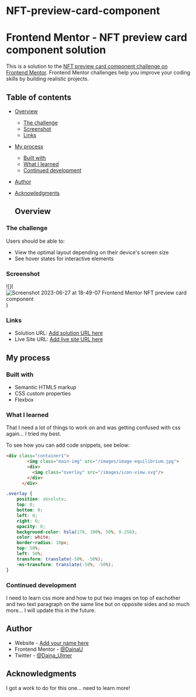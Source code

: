 # NFT-preview-card-component
# Frontend Mentor - NFT preview card component solution

This is a solution to the [NFT preview card component challenge on Frontend Mentor](https://www.frontendmentor.io/challenges/nft-preview-card-component-SbdUL_w0U). Frontend Mentor challenges help you improve your coding skills by building realistic projects. 

## Table of contents

- [Overview](#overview)
  - [The challenge](#the-challenge)
  - [Screenshot](#screenshot)
  - [Links](#links)
- [My process](#my-process)
  - [Built with](#built-with)
  - [What I learned](#what-i-learned)
  - [Continued development](#continued-development)
- [Author](#author)
- [Acknowledgments](#acknowledgments)

  ## Overview

### The challenge

Users should be able to:

- View the optimal layout depending on their device's screen size
- See hover states for interactive elements

### Screenshot

![](![Screenshot 2023-06-27 at 18-49-07 Frontend Mentor NFT preview card component](https://github.com/DainaU/NFT-preview-card-component/assets/120075727/14346aba-6694-4375-9cc0-e6900f12aece)
)

### Links

- Solution URL: [Add solution URL here](https://your-solution-url.com)
- Live Site URL: [Add live site URL here](https://your-live-site-url.com)

## My process

### Built with

- Semantic HTML5 markup
- CSS custom properties
- Flexbox

### What I learned

That I need a lot of things to work on and was getting confused with css again... I tried my best.

To see how you can add code snippets, see below:

```html
<div class="container1">
        <img class="main-img" src="/images/image-equilibrium.jpg">
        <div>
          <img class="overlay" src="/images/icon-view.svg"/>
        </div>
      </div>
```
```css
.overlay {
    position: absolute;
    top: 0;
    bottom: 0;
    left: 0;
    right: 0;
    opacity: 0;
    background-color: hsla(178, 100%, 50%, 0.256);
    color: white;
    border-radius: 10px;
    top: 50%;
    left: 50%;
    transform: translate(-50%, -50%);
    -ms-transform: translate(-50%, -50%);
}

```

### Continued development

I need to learn css more and how to put two images on top of eachother and two text paragraph on the same line but on opposite sides and so much more... I will update this in the future.

## Author

- Website - [Add your name here](https://www.your-site.com)
- Frontend Mentor - [@DainaU](https://www.frontendmentor.io/profile/DainaU)
- Twitter - [@Daina_Ulmer]([https://www.twitter.com/yourusername](https://twitter.com/Daina_Ulmer))

## Acknowledgments

I got a work to do for this one... need to learn more!
